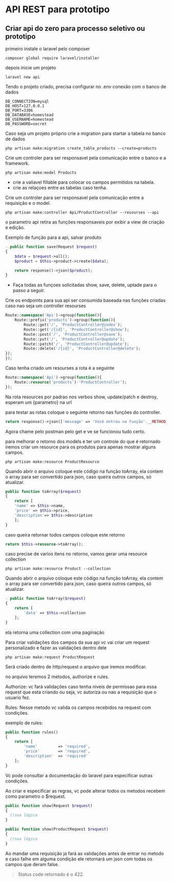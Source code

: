 # API REST para prototipo

## Criar api do zero para processo seletivo ou prototipo

primeiro instale o laravel pelo composer

```CMD
composer global require laravel/installer
```

depois inicie um projeto

```CMD
laravel new api
```

Tendo o projeto criado, precisa configurar no .env conexão com o banco de dados

    DB_CONNECTION=mysql
    DB_HOST=127.0.0.1
    DB_PORT=3306
    DB_DATABASE=homestead
    DB_USERNAME=homestead
    DB_PASSWORD=secret

Caso seja um projeto próprio crie a migration para startar a tabela no banco de dados

```CMD
php artisan make:migration create_table_products --create=products
```

Crie um controler para ser responsavel pela comunicação entre o banco e a framework.

```CMD
php artisan make:model Products
```

- crie a valiavel fillable para colocar os campos permitidos na tabela.
- crie as relaçoes entre as tabelas caso tenha.

Crie um controler para ser responsavel pela comunicação entre a requisição e o model.

```CMD
php artisan make:controller Api/ProductController --resourses --api
```

o parametro api retira as funções responsaveis por exibir a view de criação e edição.

Exemplo de função para a api, salvar produto

```PHP
- public function save(Request $request)
{
    $data = $request->all();
    $product = $this->product->create($data);

    return response()->json($product);
}
```

- Faça todas as funçoes solicitadas show, save, delete, uptade para o passo a seguir.

Crie os endpoints para sua api ser consumida baseada nas funções criadas caso nao seja um 
controller resourses 

```PHP
Route::namespace('Api')->group(function(){
	Route::prefix('products')->group(function(){
		Route::get('/', 'ProductController@index');
		Route::get('/{id}', 'ProductController@show');
		Route::post('/', 'ProductController@save');
		Route::put('/', 'ProductController@update');
		Route::patch('/', 'ProductController@update');
		Route::delete('/{id}', 'ProductController@delete');
});
});
```

Caso tenha criado um resourses a rota é a seguinte

```PHP
Route::namespace('Api')->group(function(){
	Route::resource('products')-'ProductController');
});
```

Na rota resources por padrao nos verbos show, update/patch e destroy, esperam um {parametro} na url

para testar as rotas coloque o seguinte retorno nas funções do controller.

```PHP
return response()->json(['message' => 'Você entrou na função'.__METHOD__]);
```

Agora chame pelo postman pelo get e ve se funcionou tudo certo.

para melhorar o retorno dos models e ter um controle do que é retornado iremos criar um 
resource para os produtos para apenas mostrar alguns campos.

```CMD
php artisan make:resource ProductResource
```

Quando abrir o arquivo coloque este código na função toArray, ela contem o array para ser 
convertido para json, caso queira outros campos, só atualizar.

```PHP
public function toArray($request)
{
    return [
	'name' => $this->name,
	'price' => $this->price,
	'description'=> $this->description
    ];
}
```

caso queira retornar todos campos coloque este retorno

```PHP
return $this->resource->toArray();
```

caso precise de varios itens no retorno, vamos gerar uma resource collection

```CMD
php artisan make:resource Product --collection
```

Quando abrir o arquivo coloque este código na função toArray, ela contem o array para ser 
convertido para json, caso queira outros campos, só atualizar.

```PHP
- public function toArray($request)
{
	return [
		'data' => $this->collection
	];
}
```

ela retorna uma collection com uma paginação

Para criar validações dos campos da sua api vc vai criar um request personalizado e fazer as validações dentro dele

```CMD
php artisan make:request ProductRequest
```

Será criado dentro de http/request o arquivo que iremos modificar.

no arquivo teremos 2 metodos, authorize e rules.

Authorize: vc fará validações caso tenha niveis de permissao para essa request que esta criando ou seja, vc autoriza ou nao a requisição que o usuario fez.

Rules: Nesse metodo vc valida os campos recebidos na request com condições.

exemplo de rules:

```PHP
public function rules()
{
    return [
	    'name'         => 'required',
	    'price'        => 'required',
	    'description'  => 'required'
    ];
}
```

Vc pode consultar a documentação do laravel para especificar outras condições.

Ao criar e especificar as regras, vc pode alterar todos os metodos recebem como parametro o $request.

```PHP
public function show(Request $request)
{
  //sua lógica
}
```

```PHP
public function show(ProductRequest $request)
{
  //sua lógica
}
```

Ao mandar uma requisição ja fará as validações antes de entrar no metodo e caso falhe em alguma condição ele retornará um json com todas os campos que deram false.

> Status code retornado é o 422.

